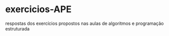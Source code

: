 # exercicios-APE
 respostas dos exercícios propostos nas aulas de algoritmos e programação estruturada

